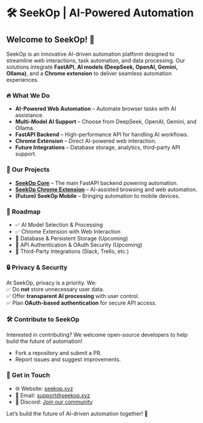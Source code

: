 # 🛠️ SeekOp | AI-Powered Automation  

## Welcome to SeekOp! 🚀  
SeekOp is an innovative AI-driven automation platform designed to streamline web interactions, task automation, and data processing. Our solutions integrate **FastAPI**, **AI models (DeepSeek, OpenAI, Gemini, Ollama)**, and a **Chrome extension** to deliver seamless automation experiences.  

### 🔥 What We Do  
- **AI-Powered Web Automation** – Automate browser tasks with AI assistance.  
- **Multi-Model AI Support** – Choose from DeepSeek, OpenAI, Gemini, and Ollama.  
- **FastAPI Backend** – High-performance API for handling AI workflows.  
- **Chrome Extension** – Direct AI-powered web interaction.  
- **Future Integrations** – Database storage, analytics, third-party API support.  

### 📂 Our Projects  
- **[SeekOp Core]([https://github.com/seekop/core](https://github.com/SeekOp/operator-backend))** – The main FastAPI backend powering automation.  
- **[SeekOp Chrome Extension]([https://github.com/seekop/extension](https://github.com/SeekOp/Chrome-Extension-Client))** – AI-assisted browsing and web automation.  
- **(Future) SeekOp Mobile** – Bringing automation to mobile devices.  

### 🚀 Roadmap  
- ✅ AI Model Selection & Processing  
- ✅ Chrome Extension with Web Interaction  
- 🔄 Database & Persistent Storage (Upcoming)  
- 🔄 API Authentication & OAuth Security (Upcoming)  
- 🔄 Third-Party Integrations (Slack, Trello, etc.)  

### 🔒 Privacy & Security  
At SeekOp, privacy is a priority. We:  
✅ Do **not** store unnecessary user data.  
✅ Offer **transparent AI processing** with user control.  
✅ Plan **OAuth-based authentication** for secure API access.  

### 🛠️ Contribute to SeekOp  
Interested in contributing? We welcome open-source developers to help build the future of automation!  
- Fork a repository and submit a PR.  
- Report issues and suggest improvements.  

### 📢 Get in Touch  
- 🌐 Website: [seekop.xyz](https://seekop.xyz)  
- 📩 Email: support@seekop.xyz  
- 💬 Discord: [Join our community](https://discord.gg/seekop)  

Let’s build the future of AI-driven automation together! 🚀  
